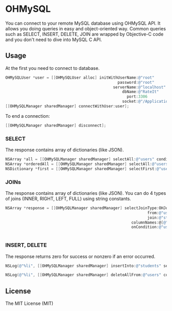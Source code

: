 # OHMySQL
You can connect to your remote MySQL database using OHMySQL API. It allows you doing queries in easy and object-oriented way. Common queries such as SELECT, INSERT, DELETE, JOIN are wrapped by Objective-C code and you don't need to dive into MySQL C API.

## Usage

At the first you need to connect to database.

```objective-c
OHMySQLUser *user = [[OHMySQLUser alloc] initWithUserName:@"root"
                                                 password:@"root"
                                               serverName:@"localhost"
                                                   dbName:@"RateIt"
                                                     port:3306
                                                   socket:@"/Applications/MAMP/tmp/mysql/mysql.sock"];
[[OHMySQLManager sharedManager] connectWithUser:user];
```

To end a connection:
```objective-c
[[OHMySQLManager sharedManager] disconnect];
```
### SELECT 

The response contains array of dictionaries (like JSON).

```objective-c
NSArray *all = [[OHMySQLManager sharedManager] selectAll:@"users" condition:nil]);
NSArray *orderedAll = [[OHMySQLManager sharedManager] selectAll:@"users" condition:@"" orderBy:@[@"name", @"id"] ascending:YES]);
NSDictionary *first = [[OHMySQLManager sharedManager] selectFirst:@"users" condition:@"" orderBy:@[@"id"] ascending:NO].firstObject;
```

### JOINs

The response contains array of dictionaries (like JSON). You can do 4 types of joins (INNER, RIGHT, LEFT, FULL) using string constants.
```objective-c
NSArray *response = [[OHMySQLManager sharedManager] selectJoinType:OHJoinRight
                                                              from:@"users"
                                                              join:@"students"
                                                       columnNames:@[@"students.groupID", @"users.name", @"users.lastname"]
                                                       onCondition:@"users.id=students.userId"];
                                   
```

### INSERT, DELETE

The response returns zero for success or nonzero if an error occurred. 
```objective-c
NSLog(@"%li", [[OHMySQLManager sharedManager] insertInto:@"students" set:@{ @"groupId" : @"1", @"userId" : first[@"id"] }]);
```

```objective-c
NSLog(@"%li", [[OHMySQLManager sharedManager] deleteAllFrom:@"users" condition:@"id>3"]);
```
    
    
## License 

The MIT License (MIT)
    
